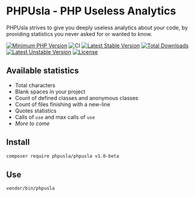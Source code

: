 # PHPUsla - PHP Useless Analytics

PHPUsla strives to give you deeply useless analytics about your code, by providing statistics you never asked for or wanted to know.

[![Minimum PHP Version](https://img.shields.io/badge/php-%3E%3D%208.0-8892BF.svg?style=flat-square)](https://php.net/)
![CI](https://github.com/alexandre-daubois/phpusla/actions/workflows/php.yml/badge.svg)
[![Latest Stable Version](http://poser.pugx.org/phpusla/phpusla/v)](https://packagist.org/packages/phpusla/phpusla)
[![Total Downloads](http://poser.pugx.org/phpusla/phpusla/downloads)](https://packagist.org/packages/phpunit/phpunit)
[![Latest Unstable Version](http://poser.pugx.org/phpusla/phpusla/v/unstable)](https://packagist.org/packages/phpusla/phpusla)
[![License](http://poser.pugx.org/phpunit/phpunit/license)](https://packagist.org/packages/phpusla/phpusla)

## Available statistics

- Total characters
- Blank spaces in your project
- Count of defined classes and anonymous classes
- Count of files finishing with a new-line
- Quotes statistics
- Calls of `use` and max calls of `use`
- _More to come_

## Install

```bash
composer require phpusla/phpusla v1.0-beta
```

## Use

```bash
vendor/bin/phpusla
```
